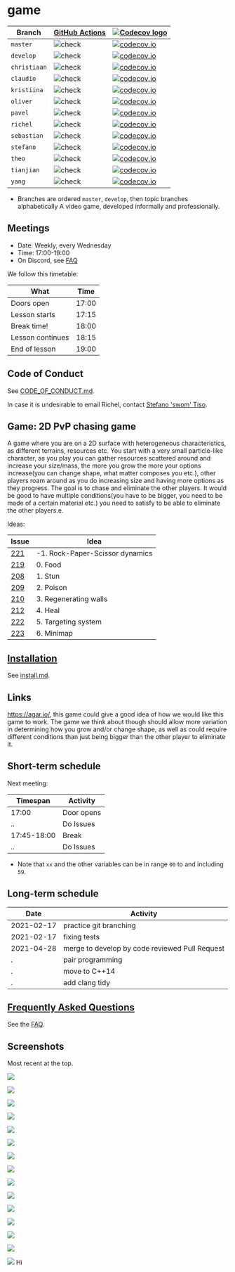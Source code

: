 # game

Branch     |[GitHub Actions](https://github.com/tresinformal/game/actions)                                       |[![Codecov logo](man/figures/Codecov.png)](https://www.codecov.io)
-----------|-----------------------------------------------------------------------------------------------------|-------------------------------------------------------------------------------------------------------------------------------------------------------
`master`   |![check](https://github.com/tresinformal/game/workflows/check/badge.svg?branch=master)   |[![codecov.io](https://codecov.io/github/tresinformal/game/coverage.svg?branch=master)](https://codecov.io/github/tresinformal/game/branch/master)
`develop`  |![check](https://github.com/tresinformal/game/workflows/check/badge.svg?branch=develop)  |[![codecov.io](https://codecov.io/github/tresinformal/game/coverage.svg?branch=develop)](https://codecov.io/github/tresinformal/game/branch/develop)
`christiaan`|![check](https://github.com/tresinformal/game/workflows/check/badge.svg?branch=christiaan)  |[![codecov.io](https://codecov.io/github/tresinformal/game/coverage.svg?branch=christiaan)](https://codecov.io/github/tresinformal/game/branch/christiaan)
`claudio`     |![check](https://github.com/tresinformal/game/workflows/check/badge.svg?branch=claudio)     |[![codecov.io](https://codecov.io/github/tresinformal/game/coverage.svg?branch=claudio)](https://codecov.io/github/tresinformal/game/branch/claudio)
`kristiina`|![check](https://github.com/tresinformal/game/workflows/check/badge.svg?branch=kristiina)  |[![codecov.io](https://codecov.io/github/tresinformal/game/coverage.svg?branch=kristiina)](https://codecov.io/github/tresinformal/game/branch/kristiina)
`oliver`    |![check](https://github.com/tresinformal/game/workflows/check/badge.svg?branch=oliver)    |[![codecov.io](https://codecov.io/github/tresinformal/game/coverage.svg?branch=oliver)](https://codecov.io/github/tresinformal/game/branch/pavel)
`pavel`    |![check](https://github.com/tresinformal/game/workflows/check/badge.svg?branch=pavel)    |[![codecov.io](https://codecov.io/github/tresinformal/game/coverage.svg?branch=pavel)](https://codecov.io/github/tresinformal/game/branch/pavel)
`richel`   |![check](https://github.com/tresinformal/game/workflows/check/badge.svg?branch=richel)   |[![codecov.io](https://codecov.io/github/tresinformal/game/coverage.svg?branch=richel)](https://codecov.io/github/tresinformal/game/branch/richel)
`sebastian`|![check](https://github.com/tresinformal/game/workflows/check/badge.svg?branch=sebastian)|[![codecov.io](https://codecov.io/github/tresinformal/game/coverage.svg?branch=sebastian)](https://codecov.io/github/tresinformal/game/branch/sebastian)
`stefano`     |![check](https://github.com/tresinformal/game/workflows/check/badge.svg?branch=stefano)  |[![codecov.io](https://codecov.io/github/tresinformal/game/coverage.svg?branch=stefano)](https://codecov.io/github/tresinformal/game/branch/stefano)
`theo`     |![check](https://github.com/tresinformal/game/workflows/check/badge.svg?branch=theo)     |[![codecov.io](https://codecov.io/github/tresinformal/game/coverage.svg?branch=theo)](https://codecov.io/github/tresinformal/game/branch/theo)
`tianjian`|![check](https://github.com/tresinformal/game/workflows/check/badge.svg?branch=tianjian)   |[![codecov.io](https://codecov.io/github/tresinformal/game/coverage.svg?branch=tianjian)](https://codecov.io/github/tresinformal/game/branch/tianjian)
`yang`|![check](https://github.com/tresinformal/game/workflows/check/badge.svg?branch=yang)   |[![codecov.io](https://codecov.io/github/tresinformal/game/coverage.svg?branch=yang)](https://codecov.io/github/tresinformal/game/branch/yang)

 * Branches are ordered `master`, `develop`, then topic branches alphabetically
A video game, developed informally and professionally.

## Meetings

 * Date: Weekly, every Wednesday
 * Time: 17:00-19:00
 * On Discord, see [FAQ](faq.md)

We follow this timetable:

What             | Time
-----------------|------
Doors open       | 17:00
Lesson starts    | 17:15
Break time!      | 18:00
Lesson continues | 18:15
End of lesson    | 19:00

## Code of Conduct

See [CODE_OF_CONDUCT.md](CODE_OF_CONDUCT.md).

In case it is undesirable to email Richel,
contact [Stefano 'swom' Tiso](https://github.com/swom).

## Game: 2D PvP chasing game

A game where you are on a 2D surface with heterogeneous characteristics, as different terrains, resources etc. You start with a very small particle-like character, as you play you can gather resources scattered around and increase your size/mass, the more you grow the more your options increase(you can change shape, what matter composes you etc.), other players roam around as you do increasing size and having more options as they progress. The goal is to chase and eliminate the other players. It would be good to have multiple conditions(you have to be bigger, you need to be made of a certain material etc.) you need to satisfy to be able to eliminate the other players.e.

Ideas:

Issue                                                 |Idea
------------------------------------------------------|------------------------
[221](https://github.com/tresinformal/game/issues/221)|-1. Rock-Paper-Scissor dynamics
[219](https://github.com/tresinformal/game/issues/219)|0. Food
[208](https://github.com/tresinformal/game/issues/208)|1. Stun
[209](https://github.com/tresinformal/game/issues/209)|2. Poison
[210](https://github.com/tresinformal/game/issues/210)|3. Regenerating walls
[212](https://github.com/tresinformal/game/issues/212)|4. Heal
[222](https://github.com/tresinformal/game/issues/222)|5. Targeting system
[223](https://github.com/tresinformal/game/issues/223)|6. Minimap

## [Installation](install.md)

See [install.md](install.md).

## Links

https://agar.io/, this game could give a good idea of how we would like this game to work. The game we think about though should allow more variation in determining how you grow and/or change shape, as well as could require different conditions than just being bigger than the other player to eliminate it.

## Short-term schedule

Next meeting:

Timespan    |Activity
------------|--------------------------------------------------------------------------
17:00       |Door opens
..          |Do Issues
17:45-18:00 |Break
..          |Do Issues

 * Note that `xx` and the other variables can be in range `00` to and including `59`. 

## Long-term schedule

Date       |Activity
-----------|--------------------------------------------------------------------------
2021-02-17 |practice git branching
2021-02-17 |fixing tests
2021-04-28 |merge to develop by code reviewed Pull Request
.          |pair programming
.          |move to C++14
.          |add clang tidy

## [Frequently Asked Questions](faq.md)

See the [FAQ](faq.md).

## Screenshots

Most recent at the top.

![](pics/20210728.png)

![](pics/20210922.png)

![](pics/20210527.png)

![](pics/20210512.png)

![](pics/20200517.png)

![](pics/20200326.png)

![](pics/20200219.png)

![](pics/20200110.png)

![](pics/20191209.png)

![](pics/20191206.png)

![](pics/20191205.png)

![](pics/20191122.png)

![](pics/20191115.png)

![](pics/20191024.png) 

![](pics/20190929.png)
Hi
